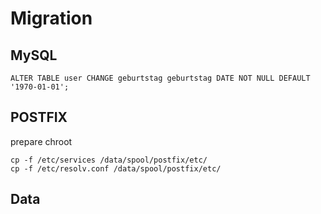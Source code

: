 Migration
=========


MySQL
-----

```
ALTER TABLE user CHANGE geburtstag geburtstag DATE NOT NULL DEFAULT '1970-01-01';
```

POSTFIX
-------

prepare chroot

```
cp -f /etc/services /data/spool/postfix/etc/
cp -f /etc/resolv.conf /data/spool/postfix/etc/
```

Data
----

